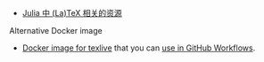 - [Julia 中 (La)TeX 相关的资源](https://discourse.juliacn.com/t/topic/4564)


Alternative Docker image
- [Docker image for texlive](https://github.com/dante-ev/docker-texlive#docker-image-for-texlive-) that you can [use in GitHub Workflows](https://github.com/dante-ev/docker-texlive#usage-in-github-workflows).